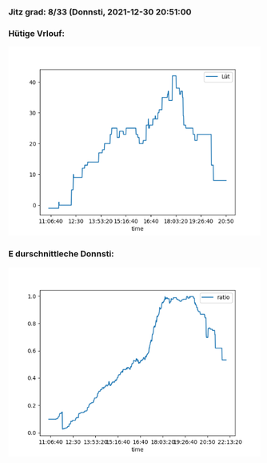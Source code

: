 ### Jitz grad: 8/33 (Donnsti, 2021-12-30 20:51:00

### Hütige Vrlouf:
![Graph](Today.png)

### E durschnittleche Donnsti:
![Graph](Donnsti.png)